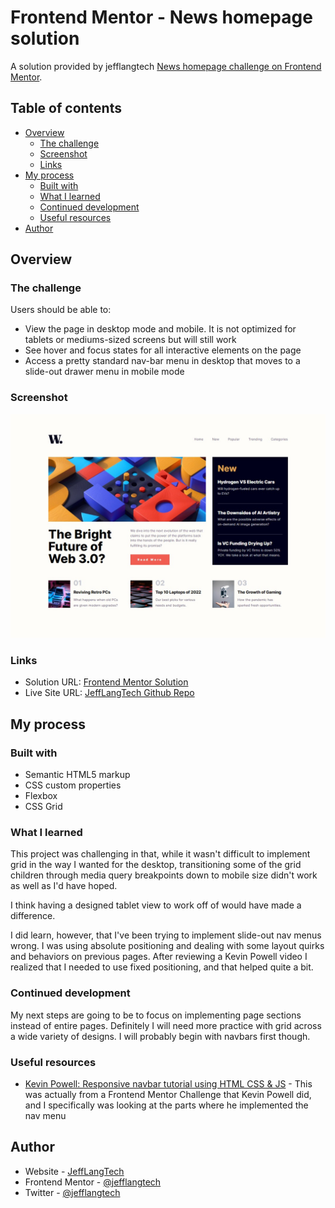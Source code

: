 # Frontend Mentor - News homepage solution

A solution provided by jefflangtech [News homepage challenge on Frontend Mentor](https://www.frontendmentor.io/challenges/news-homepage-H6SWTa1MFl). 

## Table of contents

- [Overview](#overview)
  - [The challenge](#the-challenge)
  - [Screenshot](#screenshot)
  - [Links](#links)
- [My process](#my-process)
  - [Built with](#built-with)
  - [What I learned](#what-i-learned)
  - [Continued development](#continued-development)
  - [Useful resources](#useful-resources)
- [Author](#author)

## Overview

### The challenge

Users should be able to:

- View the page in desktop mode and mobile. It is not optimized for tablets or mediums-sized screens but will still work
- See hover and focus states for all interactive elements on the page
- Access a pretty standard nav-bar menu in desktop that moves to a slide-out drawer menu in mobile mode

### Screenshot

![](./resources/images/desktop-preview.jpg)

### Links

- Solution URL: [Frontend Mentor Solution](https://www.frontendmentor.io/solutions/news-webpage-implemented-with-css-gride-o5nWC7MW_O)
- Live Site URL: [JeffLangTech Github Repo](https://jefflangtech.github.io/news_homepage/)

## My process

### Built with

- Semantic HTML5 markup
- CSS custom properties
- Flexbox
- CSS Grid

### What I learned

This project was challenging in that, while it wasn't difficult to implement grid in the way I wanted for the desktop, transitioning some of the grid children through media query breakpoints down to mobile size didn't work as well as I'd have hoped. 

I think having a designed tablet view to work off of would have made a difference.

I did learn, however, that I've been trying to implement slide-out nav menus wrong. I was using absolute positioning and dealing with some layout quirks and behaviors on previous pages. After reviewing a Kevin Powell video I realized that I needed to use fixed positioning, and that helped quite a bit.

### Continued development

My next steps are going to be to focus on implementing page sections instead of entire pages. Definitely I will need more practice with grid across a wide variety of designs. I will probably begin with navbars first though.

### Useful resources

- [Kevin Powell: Responsive navbar tutorial using HTML CSS & JS](https://www.youtube.com/watch?v=HbBMp6yUXO0&t=2530s) - This was actually from a Frontend Mentor Challenge that Kevin Powell did, and I specifically was looking at the parts where he implemented the nav menu

## Author

- Website - [JeffLangTech](https://jefflangtech.github.io/)
- Frontend Mentor - [@jefflangtech](https://www.frontendmentor.io/profile/jefflangtech)
- Twitter - [@jefflangtech](https://www.twitter.com/jefflangtech)

